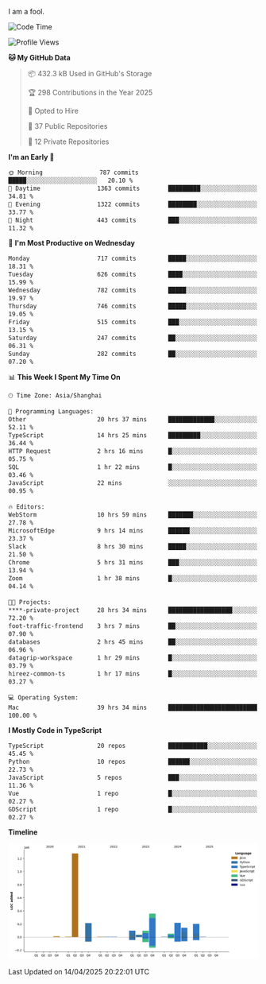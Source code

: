 I am a fool.

<!--START_SECTION:waka-->
![Code Time](http://img.shields.io/badge/Code%20Time-2%2C875%20hrs%2015%20mins-blue)

![Profile Views](http://img.shields.io/badge/Profile%20Views-1-blue)

**🐱 My GitHub Data** 

> 📦 432.3 kB Used in GitHub's Storage 
 > 
> 🏆 298 Contributions in the Year 2025
 > 
> 💼 Opted to Hire
 > 
> 📜 37 Public Repositories 
 > 
> 🔑 12 Private Repositories 
 > 
**I'm an Early 🐤** 

```text
🌞 Morning                787 commits         █████░░░░░░░░░░░░░░░░░░░░   20.10 % 
🌆 Daytime                1363 commits        █████████░░░░░░░░░░░░░░░░   34.81 % 
🌃 Evening                1322 commits        ████████░░░░░░░░░░░░░░░░░   33.77 % 
🌙 Night                  443 commits         ███░░░░░░░░░░░░░░░░░░░░░░   11.32 % 
```
📅 **I'm Most Productive on Wednesday** 

```text
Monday                   717 commits         █████░░░░░░░░░░░░░░░░░░░░   18.31 % 
Tuesday                  626 commits         ████░░░░░░░░░░░░░░░░░░░░░   15.99 % 
Wednesday                782 commits         █████░░░░░░░░░░░░░░░░░░░░   19.97 % 
Thursday                 746 commits         █████░░░░░░░░░░░░░░░░░░░░   19.05 % 
Friday                   515 commits         ███░░░░░░░░░░░░░░░░░░░░░░   13.15 % 
Saturday                 247 commits         ██░░░░░░░░░░░░░░░░░░░░░░░   06.31 % 
Sunday                   282 commits         ██░░░░░░░░░░░░░░░░░░░░░░░   07.20 % 
```


📊 **This Week I Spent My Time On** 

```text
🕑︎ Time Zone: Asia/Shanghai

💬 Programming Languages: 
Other                    20 hrs 37 mins      █████████████░░░░░░░░░░░░   52.11 % 
TypeScript               14 hrs 25 mins      █████████░░░░░░░░░░░░░░░░   36.44 % 
HTTP Request             2 hrs 16 mins       █░░░░░░░░░░░░░░░░░░░░░░░░   05.75 % 
SQL                      1 hr 22 mins        █░░░░░░░░░░░░░░░░░░░░░░░░   03.46 % 
JavaScript               22 mins             ░░░░░░░░░░░░░░░░░░░░░░░░░   00.95 % 

🔥 Editors: 
WebStorm                 10 hrs 59 mins      ███████░░░░░░░░░░░░░░░░░░   27.78 % 
MicrosoftEdge            9 hrs 14 mins       ██████░░░░░░░░░░░░░░░░░░░   23.37 % 
Slack                    8 hrs 30 mins       █████░░░░░░░░░░░░░░░░░░░░   21.50 % 
Chrome                   5 hrs 31 mins       ███░░░░░░░░░░░░░░░░░░░░░░   13.94 % 
Zoom                     1 hr 38 mins        █░░░░░░░░░░░░░░░░░░░░░░░░   04.14 % 

🐱‍💻 Projects: 
****-private-project     28 hrs 34 mins      ██████████████████░░░░░░░   72.20 % 
foot-traffic-frontend    3 hrs 7 mins        ██░░░░░░░░░░░░░░░░░░░░░░░   07.90 % 
databases                2 hrs 45 mins       ██░░░░░░░░░░░░░░░░░░░░░░░   06.96 % 
datagrip-workspace       1 hr 29 mins        █░░░░░░░░░░░░░░░░░░░░░░░░   03.79 % 
hireez-common-ts         1 hr 17 mins        █░░░░░░░░░░░░░░░░░░░░░░░░   03.27 % 

💻 Operating System: 
Mac                      39 hrs 34 mins      █████████████████████████   100.00 % 
```

**I Mostly Code in TypeScript** 

```text
TypeScript               20 repos            ███████████░░░░░░░░░░░░░░   45.45 % 
Python                   10 repos            ██████░░░░░░░░░░░░░░░░░░░   22.73 % 
JavaScript               5 repos             ███░░░░░░░░░░░░░░░░░░░░░░   11.36 % 
Vue                      1 repo              █░░░░░░░░░░░░░░░░░░░░░░░░   02.27 % 
GDScript                 1 repo              █░░░░░░░░░░░░░░░░░░░░░░░░   02.27 % 
```



**Timeline**

![Lines of Code chart](https://raw.githubusercontent.com/VeejaLiu/VeejaLiu/master/assets/bar_graph.png)


 Last Updated on 14/04/2025 20:22:01 UTC
<!--END_SECTION:waka-->
